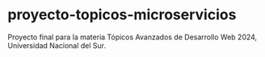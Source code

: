 # proyecto-topicos-microservicios
Proyecto final para la materia Tópicos Avanzados de Desarrollo Web 2024, Universidad Nacional del Sur.
